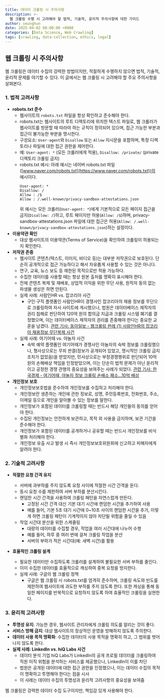 ```yaml
---
title: 데이터 크롤링 시 주의사항
description: >-
  웹 크롤링 수행 시 고려해야 할 법적, 기술적, 윤리적 주의사항에 대한 가이드
author: seunghun
date: 2025-04-02 08:00:00 +0800
categories: [Data Science, Web Crawling]
tags: [crawling, data-collection, ethics, legal]
---
```


## 웹 크롤링 시 주의사항

웹 크롤링은 데이터 수집의 강력한 방법이지만, 적절하게 수행하지 않으면 법적, 기술적, 윤리적 문제를 야기할 수 있다. 이 글에서는 웹 크롤링 시 고려해야 할 주요 주의사항을 살펴본다.

### 1. 법적 고려사항

- **robots.txt 준수**
  - 웹사이트의 `robots.txt` 파일을 항상 확인하고 준수해야 한다. 
  - robots.txt는 웹사이트의 루트 디렉토리에 위치한 텍스트 파일로, 웹 크롤러가 웹사이트를 방문할 때 따라야 하는 규칙이 정의되어 있으며, 접근 가능한 부분과 접근이 불가능한 부분을 명시한다.
  - 구성요소: `User-agent`와 `Disallow` 또는 `Allow` 지시문을 포함하며, 특정 디렉토리나 파일에 대한 접근 권한을 제어한다.
  - 예: `User-agent: *` (모든 크롤러에게 적용), `Disallow: /private/` (private 디렉토리 크롤링 금지)
  - robots.txt 예시: 아래 예시는 네이버 robots.txt 파일([www.naver.com/robots.txt](https://www.naver.com/robots.txt))의 예시이다.
    ```text
    User-agent: *
    Disallow: /
    Allow : /$
    Allow : /.well-known/privacy-sandbox-attestations.json
    ```
    위 예시는 모든 크롤러(`User-agent: *`)에게 기본적으로 모든 페이지 접근을 금지(`Disallow: /`)하고, 루트 페이지만 허용(`Allow: /$`)하며, privacy-sandbox-attestations.json 파일에 대한 접근은 허용(`Allow: /.well-known/privacy-sandbox-attestations.json`)하는 설정이다.
- **이용약관 확인**
  - 대상 웹사이트의 이용약관(Terms of Service)을 확인하여 크롤링이 허용되는지 확인한다.
- **저작권 존중**
  - 웹사이트 콘텐츠(텍스트, 이미지, 비디오 등)는 대부분 저작권으로 보호된다. 단순히 공개적으로 접근 가능하다고 해서 자유롭게 사용할 수 있는 것은 아니다.
  - 연구, 교육, 뉴스 보도 등 제한된 목적으로만 적용 가능하다.
  - 수집한 데이터를 사용할 때는 항상 원본 출처를 명확히 표시해야 한다.
  - 전체 콘텐츠 복제 및 재배포, 상업적 이익을 위한 무단 사용, 원작자 동의 없는 파생물 생성은 하면 안된다.
  - 실제 사례: 사람인HR vs. 잡코리아 사건
    - 구인·구직 플랫폼인 사람인HR이 경쟁사인 잡코리아의 채용 정보를 무단으로 크롤링하여 자사 사이트에 게시했으나, 법원은 데이터베이스 제작자의 권리 침해로 판단하여 120억 원의 합의금 지급과 크롤링 시스템 폐기를 결정했으며, 이는 데이터베이스 제작자의 권리를 존중해야 한다는 중요한 교훈을 남겼다. [관련 기사: 동아일보 - 웹크롤링 판례 (1) 사람인HR의 잡코리아 채용정보 무단복제 사건](https://www.donga.com/news/It/article/all/20230321/118450467/1)
  - 실제 사례: 여기어때 vs. 야놀자 사건
    - 숙박 예약 플랫폼인 여기어때가 경쟁사인 야놀자의 숙박 정보를 크롤링했으나, 형사상으로는 무죄 판결(정보가 공개되어 있었고, 명시적인 크롤링 금지 조치가 없었음)을 받았지만, 민사상으로는 부정경쟁행위로 판단되어 10억 원의 손해배상 책임을 인정받았으며, 이는 단순히 법적 문제가 아닌 윤리적이고 공정한 경쟁 관행의 중요성을 보여주는 사례가 되었다. [관련 기사: 한국경제 - 여기어때, 야놀자 정보 크롤링 손배소 패소...10억 배상](https://www.hankyung.com/article/202404242738i)
- **개인정보 보호**
  - 개인정보보호법을 준수하여 개인정보를 수집하고 처리해야 한다.
  - 개인정보란 생존하는 개인에 관한 정보로, 성명, 주민등록번호, 전화번호, 주소, 이메일 등으로 개인을 알아볼 수 있는 정보를 말한다.
  - 개인정보가 포함된 데이터를 크롤링할 때는 반드시 해당 개인들의 동의를 얻어야 한다.
  - 수집된 개인정보는 안전하게 보관하고, 목적 외 사용을 금지하며, 보관 기간을 준수해야 한다.
  - 개인정보가 포함된 데이터를 공개하거나 공유할 때는 반드시 개인정보를 비식별화 처리해야 한다.
  - 개인정보 유출 사고 발생 시 즉시 개인정보보호위원회에 신고하고 피해자에게 알려야 한다.

### 2. 기술적 고려사항

- **적절한 요청 간격 유지**
  - 서버에 과부하를 주지 않도록 요청 사이에 적절한 시간 간격을 둔다.
  - 동시 요청 수를 제한하여 서버 부하를 분산시킨다.
  - 랜덤한 시간 간격을 사용하여 크롤링 패턴을 자연스럽게 만든다.
    - 고정된 시간 간격 대신 기본 대기 시간에 랜덤한 시간을 추가하여 사용
    - 예를 들어, 기본 5초 대기 시간에 0~10초 사이의 랜덤한 시간을 추가, 이렇게 하면 크롤링 패턴이 기계적이지 않아 차단될 위험을 줄일 수 있음
  - 작업 시간대 분산을 위한 스케줄링
    - 대량의 데이터를 수집할 경우, 작업을 여러 시간대에 나누어 수행
    - 예를 들어, 하루 중 여러 번에 걸쳐 크롤링 작업을 분산
    - 서버의 부하가 적은 시간대(예: 새벽 시간)를 활용

- **효율적인 크롤링 설계**
  - 필요한 데이터만 수집하도록 크롤러를 설계하여 불필요한 서버 부하를 줄인다.
  - 이미 수집한 데이터를 효율적으로 캐싱하여 중복 요청을 방지한다.
  - 실제 사례: 구글의 웹 크롤링 정책
    - 구글은 웹 크롤링 시 robots.txt를 엄격히 준수하며, 크롤링 속도와 빈도를 제한하여 웹사이트에 과도한 부하를 주지 않도록 한다. 또한 캐싱을 통해 동일한 페이지를 반복적으로 요청하지 않도록 하여 효율적인 크롤링을 실현한다.

### 3. 윤리적 고려사항

- **투명성 유지**: 가능한 경우, 웹사이트 관리자에게 크롤링 의도를 알리는 것이 좋다.
- **서비스 방해 금지**: 대상 웹사이트의 정상적인 운영을 방해하지 않도록 주의한다.
- **데이터 사용 목적 명확화**: 수집한 데이터의 사용 목적을 명확히 하고, 그 범위를 벗어나지 않도록 한다.
- **실제 사례: LinkedIn vs. hiQ Labs 사건**
  - 데이터 분석 기업 hiQ Labs가 LinkedIn의 공개 프로필 데이터를 크롤링하여 직원 이직 위험을 분석하는 서비스를 제공했으나, LinkedIn이 이를 차단
  - 법원은 공개된 데이터에 대한 접근 권한을 인정했으나, 이는 데이터 수집의 목적이 명확하고 투명해야 한다는 점을 시사
  - 이 사례는 데이터 수집의 투명성과 윤리적 고려사항의 중요성을 보여줌

웹 크롤링은 강력한 데이터 수집 도구이지만, 책임감 있게 사용해야 한다.

